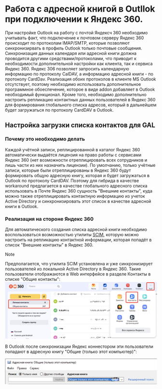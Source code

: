 # Работа с адресной книгой в Outllok при подключении к Яндекс 360.
При настройке Outlook на работу с почтой Яндексч 360 необходимо учитывать факт, что подключение к почтовом серверу Яндекс 360 происходит по протоколам IMAP/SMTP, которые позволяют синхронизирвать в профиль Outlook только почтовые сообщения. Синхронизация данных календаря или адресной книги должна проводится другими средствами/протоколами, что приводит к необходимости дополнительной настройки как клиента, так и сервиса Яндекс 360. 
Яндекс 306 позволяет запросить календарную информацию по протоколу CalDAV, а информацию адресной книги - по протоколу CardDav. Реализация обоих протоколов в клиенте MS Outlook отсутствует, поэтому необходимо использовать дополнительное программное обоеспечение, которое в виде addon добавляет в Outlook необходимый функционал.
Кроме того, необходимо дополнительно настроить репликацию контактных данных пользователей в Яндекс 360 для формирования глобального списка адресов, который в дальнейшем будет загружаться по протоколу CardDAV в Outlook.
## Настройка загрузки списка контактов для GAL
### Почему это необходимо делать
Каждой учётной записи, реплицированной в каталог Яндекс 360 автоматически выдаётся лицензия на право работы с сервисами Яндекс 360 (нет возможности отреплицировать всех сотрудников и лишь части из них назначить лицензии). По умолчанию, только учётные записи, которые были отреплицированы в Яндекс 360 будут формировать общую  адресную книгу, которая и будет загружаться в Outlook по протоколу CardDAV.
Поэтому для гибрида в качестве workaround предлагается в качестве глобального адресного списка использовать в Почте Яндекс 360 сущность "Внешние контакты", куда можно также отреплицировать контактную информацию из учеток Active Directory и синхронизировать этот список в качестве адресной книги в Outlook.
### Реализация на стороне Яндекс 360
Для автоматического создания списка адресной книги необходимо воспользоваться возможностью утилиты [SCIM](https://yandex.ru/support/yandex-360/business/admin/ru/sso/scim?ysclid=m5ux7hg3m0838872341), которую можно настроить на репликацию контактной информации, которая попадёт в список "Внешние контакты" в Яндекс 360.
> [!NOTE]  
> Предполагается, что утилита SCIM установлена и уже синхронизирует пользователей из локальной Active Directory в Яндекс 360. Такие пользователи отображаются в Web интерфейсе в разделе Контакты в списке "Общие контакты":
> <img src="images/contacts_001.png" width="700">
>
> В Outlook после синхронизации Яндекс коннестором эти пользователи попадают в адресную книгу "Общие (только этот компьютер)":
>
> <img src="images/contacts_002.png" width="700">
